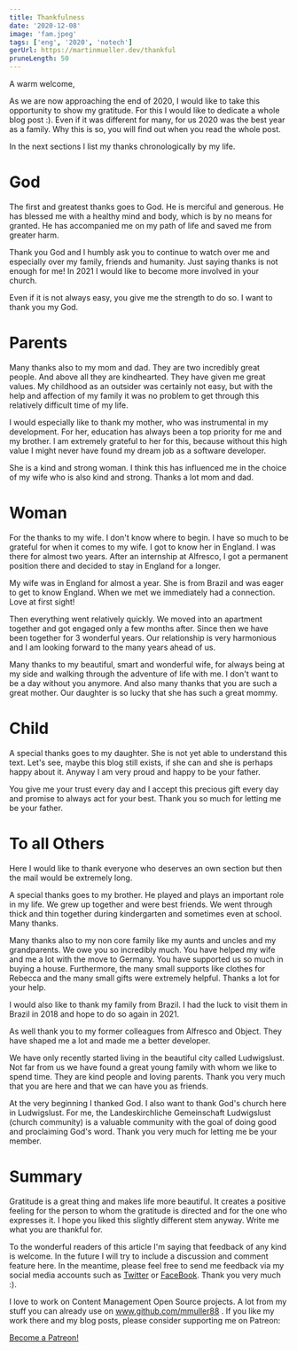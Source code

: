 ```yaml
---
title: Thankfulness
date: '2020-12-08'
image: 'fam.jpeg'
tags: ['eng', '2020', 'notech']
gerUrl: https://martinmueller.dev/thankful
pruneLength: 50
---
```


A warm welcome,

As we are now approaching the end of 2020, I would like to take this opportunity to show my gratitude. For this I would like to dedicate a whole blog post :). Even if it was different for many, for us 2020 was the best year as a family. Why this is so, you will find out when you read the whole post.

In the next sections I list my thanks chronologically by my life.

# God
The first and greatest thanks goes to God. He is merciful and generous. He has blessed me with a healthy mind and body, which is by no means for granted. He has accompanied me on my path of life and saved me from greater harm.

Thank you God and I humbly ask you to continue to watch over me and especially over my family, friends and humanity. Just saying thanks is not enough for me! In 2021 I would like to become more involved in your church.

Even if it is not always easy, you give me the strength to do so. I want to thank you my God.

# Parents
Many thanks also to my mom and dad. They are two incredibly great people. And above all they are kindhearted. They have given me great values. My childhood as an outsider was certainly not easy, but with the help and affection of my family it was no problem to get through this relatively difficult time of my life.

I would especially like to thank my mother, who was instrumental in my development. For her, education has always been a top priority for me and my brother. I am extremely grateful to her for this, because without this high value I might never have found my dream job as a software developer.

She is a kind and strong woman. I think this has influenced me in the choice of my wife who is also kind and strong. Thanks a lot mom and dad.

# Woman
For the thanks to my wife. I don't know where to begin. I have so much to be grateful for when it comes to my wife. I got to know her in England. I was there for almost two years. After an internship at Alfresco, I got a permanent position there and decided to stay in England for a longer.

My wife was in England for almost a year. She is from Brazil and was eager to get to know England. When we met we immediately had a connection. Love at first sight!

Then everything went relatively quickly. We moved into an apartment together and got engaged only a few months after. Since then we have been together for 3 wonderful years. Our relationship is very harmonious and I am looking forward to the many years ahead of us.

Many thanks to my beautiful, smart and wonderful wife, for always being at my side and walking through the adventure of life with me. I don't want to be a day without you anymore. And also many thanks that you are such a great mother. Our daughter is so lucky that she has such a great mommy.

# Child
A special thanks goes to my daughter. She is not yet able to understand this text. Let's see, maybe this blog still exists, if she can and she is perhaps happy about it. Anyway I am very proud and happy to be your father.

You give me your trust every day and I accept this precious gift every day and promise to always act for your best. Thank you so much for letting me be your father.

# To all Others
Here I would like to thank everyone who deserves an own section but then the mail would be extremely long.

A special thanks goes to my brother. He played and plays an important role in my life. We grew up together and were best friends. We went through thick and thin together during kindergarten and sometimes even at school. Many thanks.

Many thanks also to my non core family like my aunts and uncles and my grandparents. We owe you so incredibly much. You have helped my wife and me a lot with the move to Germany. You have supported us so much in buying a house. Furthermore, the many small supports like clothes for Rebecca and the many small gifts were extremely helpful. Thanks a lot for your help.

I would also like to thank my family from Brazil. I had the luck to visit them in Brazil in 2018 and hope to do so again in 2021.

As well thank you to my former colleagues from Alfresco and Object. They have shaped me a lot and made me a better developer.

We have only recently started living in the beautiful city called Ludwigslust. Not far from us we have found a great young family with whom we like to spend time. They are kind people and loving parents. Thank you very much that you are here and that we can have you as friends.

At the very beginning I thanked God. I also want to thank God's church here in Ludwigslust. For me, the Landeskirchliche Gemeinschaft Ludwigslust  (church community) is a valuable community with the goal of doing good and proclaiming God's word. Thank you very much for letting me be your member.

# Summary
Gratitude is a great thing and makes life more beautiful. It creates a positive feeling for the person to whom the gratitude is directed and for the one who expresses it. I hope you liked this slightly different stem anyway. Write me what you are thankful for.

To the wonderful readers of this article I'm saying that feedback of any kind is welcome. In the future I will try to include a discussion and comment feature here. In the meantime, please feel free to send me feedback via my social media accounts such as [Twitter](https://twitter.com/MartinMueller_) or [FaceBook](https://www.facebook.com/martin.muller.10485). Thank you very much :).

I love to work on Content Management Open Source projects. A lot from my stuff you can already use on www.github.com/mmuller88 . If you like my work there and my blog posts, please consider supporting me on Patreon:

<a href="https://www.patreon.com/bePatron?u=29010217" data-patreon-widget-type="become-patron-button">Become a Patreon!</a><script async src="https://c6.patreon.com/becomePatronButton.bundle.js"></script>